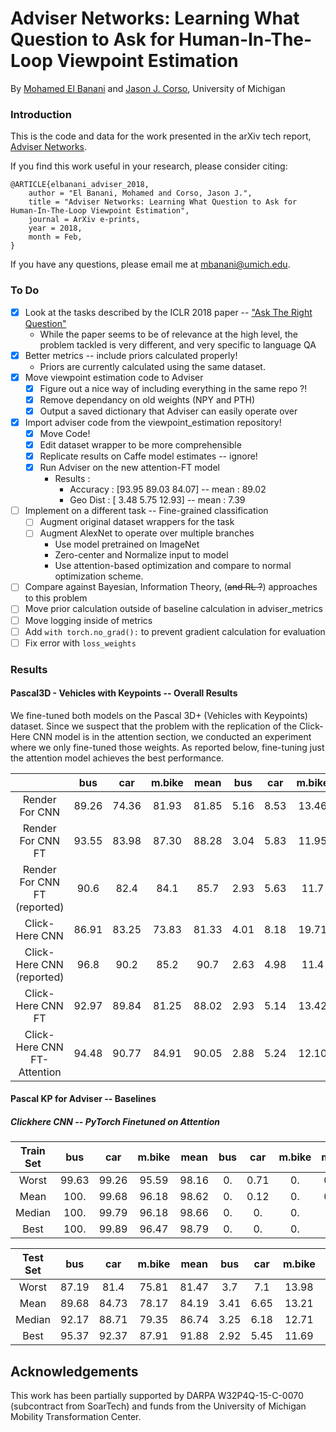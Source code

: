 # Adviser Networks: Learning What Question to Ask for Human-In-The-Loop Viewpoint Estimation

By [Mohamed El Banani](http://mbanani.github.io/) and [Jason J. Corso](http://web.eecs.umich.edu/~jjcorso/), University of Michigan


### Introduction

This is the code and data for the work presented in the arXiv tech report, [Adviser Networks](https://arxiv.org/abs/1802.01666).

If you find this work useful in your research, please consider citing:

    @ARTICLE{elbanani_adviser_2018,
        author = "El Banani, Mohamed and Corso, Jason J.",
        title = "Adviser Networks: Learning What Question to Ask for Human-In-The-Loop Viewpoint Estimation",
        journal = ArXiv e-prints,
        year = 2018,
        month = Feb,
    }


If you have any questions, please email me at mbanani@umich.edu.


### To Do

- [x] Look at the tasks described by the ICLR 2018 paper -- ["Ask The Right Question"](https://openreview.net/forum?id=S1CChZ-CZ)
    - While the paper seems to be of relevance at the high level,
        the problem tackled is very different, and very specific to language QA
- [x] Better metrics -- include priors calculated properly!
    - Priors are currently calculated using the same dataset.
- [x] Move viewpoint estimation code to Adviser
    - [x] Figure out a nice way of including everything in the same repo ?!
    - [x] Remove dependancy on old weights (NPY and PTH)
    - [x] Output a saved dictionary that Adviser can easily operate over
- [x] Import adviser code from the viewpoint_estimation repository!
    - [x] Move Code!
    - [x] Edit dataset wrapper to be more comprehensible
    - [x] Replicate results on Caffe model estimates -- ignore!
    - [x] Run Adviser on the new attention-FT model
        - Results :
            - Accuracy  :  [93.95 89.03 84.07]  -- mean :  89.02
            - Geo Dist  :  [ 3.48  5.75 12.93]  -- mean :  7.39
- [ ] Implement on a different task -- Fine-grained classification
    - [ ] Augment original dataset wrappers for the task
    - [ ] Augment AlexNet to operate over multiple branches
        - Use model pretrained on ImageNet
        - Zero-center and Normalize input to model
        - Use attention-based optimization and compare to normal optimization scheme.
- [ ] Compare against Bayesian, Information Theory, (~~and RL ?~~) approaches to this problem
- [ ] Move prior calculation outside of baseline calculation in adviser_metrics
- [ ] Move logging inside of metrics
- [ ] Add `with torch.no_grad():` to prevent gradient calculation for evaluation
- [ ] Fix error with `loss_weights`

### Results

#### Pascal3D - Vehicles with Keypoints -- Overall Results

We fine-tuned both models on the Pascal 3D+ (Vehicles with Keypoints) dataset.
Since we suspect that the problem with the replication of the Click-Here CNN model
is in the attention section, we conducted an experiment where we only fine-tuned
those weights. As reported below, fine-tuning just the attention model achieves the best performance.

|                               |  bus  | car   | m.bike | mean  |  bus   | car   | m.bike | mean  |
|:-----------------------------:|:-----:|:-----:|:------:|:-----:|:------:|:-----:|:------:|:-----:|
| Render For CNN                | 89.26 | 74.36 | 81.93  | 81.85 |  5.16  | 8.53  | 13.46  | 9.05  |
| Render For CNN FT             | 93.55 | 83.98 | 87.30  | 88.28 |  3.04  | 5.83  | 11.95  | 6.94  |
| Render For CNN FT (reported)  | 90.6  | 82.4  | 84.1   | 85.7  |  2.93  | 5.63  | 11.7   | 6.74  |
| Click-Here CNN                | 86.91 | 83.25 | 73.83  | 81.33 |  4.01  | 8.18  | 19.71  | 10.63 |
| Click-Here CNN (reported)     | 96.8  | 90.2  | 85.2   | 90.7  |  2.63  | 4.98  | 11.4   | 6.35  |
| Click-Here CNN FT             | 92.97 | 89.84 | 81.25  | 88.02 |  2.93  | 5.14  | 13.42  | 7.16  |
| Click-Here CNN FT-Attention   | 94.48 | 90.77 | 84.91  | 90.05 |  2.88  | 5.24  | 12.10  | 6.74  |



#### Pascal KP for Adviser  -- Baselines

##### Clickhere CNN -- PyTorch Finetuned on Attention

| Train Set  |  bus  | car   | m.bike | mean  |  bus  | car   | m.bike | mean  |
|:----------:|:-----:|:-----:|:------:|:-----:|:-----:|:-----:|:------:|:-----:|
| Worst      | 99.63 | 99.26 | 95.59  | 98.16 | 0.    | 0.71  | 0.     | 0.24  |
| Mean       | 100.  | 99.68 | 96.18  | 98.62 | 0.    | 0.12  | 0.     | 0.04  |
| Median     | 100.  | 99.79 | 96.18  | 98.66 | 0.    | 0.    | 0.     | 0.0   |
| Best       | 100.  | 99.89 | 96.47  | 98.79 | 0.    | 0.    | 0.     | 0.0   |


| Test Set   |  bus  | car   | m.bike | mean  |  bus  | car   | m.bike | mean  |
|:----------:|:-----:|:-----:|:------:|:-----:|:-----:|:-----:|:------:|:-----:|
| Worst      | 87.19 | 81.4  | 75.81  | 81.47 |  3.7  | 7.1   | 13.98  | 8.26  |
| Mean       | 89.68 | 84.73 | 78.17  | 84.19 |  3.41 | 6.65  | 13.21  | 7.76  |
| Median     | 92.17 | 88.71 | 79.35  | 86.74 |  3.25 | 6.18  | 12.71  | 7.38  |
| Best       | 95.37 | 92.37 | 87.91  | 91.88 |  2.92 | 5.45  | 11.69  | 6.69  |



## Acknowledgements

This work has been partially supported by DARPA W32P4Q-15-C-0070 (subcontract from SoarTech) and funds from the University of Michigan Mobility Transformation Center.
